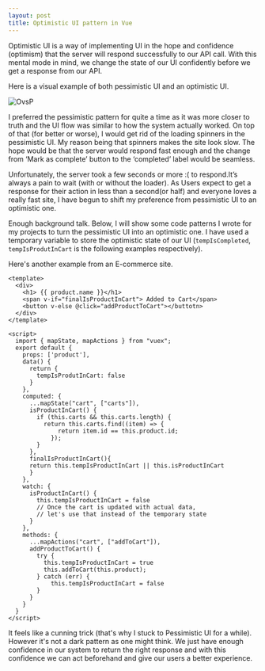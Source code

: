 ```yaml
---
layout: post
title: Optimistic UI pattern in Vue
---
```


Optimistic UI is a way of implementing UI in the hope and confidence (optimism) that the server will respond successfully to our API call. With this mental mode in mind, we change the state of our UI confidently before we get a response from our API.

Here is a visual example of both pessimistic UI and an optimistic UI.

![OvsP](https://scontent.fktm8-1.fna.fbcdn.net/v/t1.0-9/117444360_2531181637193391_8272829493525857125_n.jpg?_nc_cat=104&_nc_sid=8024bb&_nc_ohc=qnlLaf09GHoAX_iK3G0&_nc_ht=scontent.fktm8-1.fna&oh=961767f8ba69812ca1dc9ae2188b7f2f&oe=5F5E3152)

I preferred the pessimistic pattern for quite a time as it was more closer to truth and the UI flow was similar to how the system actually worked. On top of that (for better or worse), I would get rid of the loading spinners in the pessimistic UI. My reason being that spinners makes the site look slow. The hope would be that the server would respond fast enough and the change from ‘Mark as complete’ button to the ‘completed’ label would be seamless.

Unfortunately, the server took a few seconds or more :( to respond.It’s always a pain to wait (with or without the loader). As Users expect to get a response for their action in less than a second(or half) and everyone loves a really fast site, I have begun to shift my preference from pessimistic UI to an optimistic one.
 
Enough background talk. Below, I will show some code patterns I wrote for my projects to turn the pessimistic UI into an optimistic one. I have used a temporary variable to store the optimistic state of our UI (`tempIsCompleted`, `tempIsProdutInCart` is the following examples respectively).


<template>
  <div>
    <span v-if="isCompleted">Completed</span>
    <button v-else @click="markAsComplete">Mark as Complete</button>
  </div>
</template>

<script>
 
<pre>
export default {
  data(){
    return {
      apiResponse: '',
      tempIsCompleted: false
    }
  },
  computed: {
    isCompleted() {
      return tempIsCompleted || apiResponse.is_completed
    }
  },
  methods: {
    getApiResponse(){
      axios.get('url').then(( {data} )=> {
        this.apiResponse = data
      })
    },
    markAsComplete() {
      this.tempIsCompleted = true // leap of Optimism
      axios.patch('url', { is_completed : true}).then(({data}) => {

        // already expected data.is_completed : true

      }).catch((err) => {
        this.tempIsCompleted = false // error handling: reverting back the updated State

      })
    }
  }
}
</pre>
</script>

Here's another example from an E-commerce site.

    <template>
      <div>
        <h1> {{ product.name }}</h1>
        <span v-if="finalIsProductInCart"> Added to Cart</span>
        <button v-else @click="addProductToCart"></buttotn>
      </div>
    </template>

    <script>
      import { mapState, mapActions } from "vuex";
      export default {
        props: ['product'],
        data() {
          return {
            tempIsProdutInCart: false
          }
        },
        computed: {
          ...mapState("cart", ["carts"]),
          isProductInCart() {
            if (this.carts && this.carts.length) {
              return this.carts.find((item) => {
                  return item.id == this.product.id;
                });
            }
          },
          finalIsProductInCart(){
          return this.tempIsProductInCart || this.isProductInCart 
          }
        },
        watch: {
          isProductInCart() {
            this.tempIsProductInCart = false 
            // Once the cart is updated with actual data, 
            // let's use that instead of the temporary state
          }
        },
        methods: {
          ...mapActions("cart", ["addToCart"]),
          addProductToCart() {
            try {
              this.tempIsProductInCart = true
              this.addToCart(this.product);
            } catch (err) {
                this.tempIsProductInCart = false
            }
          }
        }  
      }
    </script>
    
It feels like a cunning trick (that's why I stuck to Pessimistic UI for a while). However it's not a dark pattern as one might think. We just have enough confidence in our system to return the right response and with this confidence we can act beforehand and give our users a better experience.

